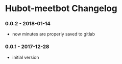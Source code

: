 Hubot-meetbot Changelog
==========================

### 0.0.2 - 2018-01-14
- now minutes are properly saved to gitlab

### 0.0.1 - 2017-12-28
- initial version
